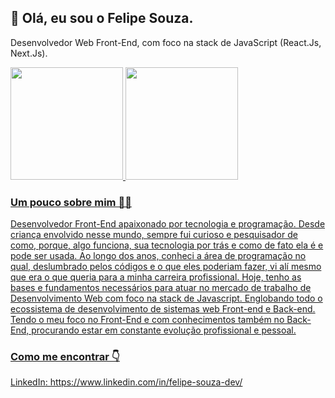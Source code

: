  <h2>👋 Olá, eu sou o Felipe Souza.</h2>
<p>Desenvolvedor Web Front-End, com foco na stack de JavaScript (React.Js, Next.Js).</p>

<div>
  <a href="https://github.com/felipesouzaadev">
  <img height="180em" src="https://github-readme-stats.vercel.app/api?username=felipesouzaadev&show_icons=true&theme=vue-dark&include_all_commits=true&count_private=true"/>
  <img height="180em" src="https://github-readme-stats.vercel.app/api/top-langs/?username=felipesouzaadev&layout=compact&langs_count=7&theme=vue-dark"/>
</div>

<h3>Um pouco sobre mim 👨‍💻</h3>
<p>Desenvolvedor Front-End apaixonado por tecnologia e programação. Desde criança envolvido nesse mundo, sempre fui curioso e pesquisador de como, porque, algo funciona, sua tecnologia por trás e como de fato ela é e pode ser usada. Ao longo dos anos, conheci a área de programação no qual, deslumbrado pelos códigos e o que eles poderiam fazer, vi alí mesmo que era o que queria para a minha carreira profissional. Hoje, tenho as bases e fundamentos necessários para atuar no mercado de trabalho de Desenvolvimento Web com foco na stack de Javascript. Englobando todo o ecossistema de desenvolvimento de sistemas web Front-end e Back-end. Tendo o meu foco no Front-End e com conhecimentos também no Back-End, procurando estar em constante evolução profissional e pessoal.</p>

<h3>Como me encontrar 👇</h3>
<p>LinkedIn: https://www.linkedin.com/in/felipe-souza-dev/</p>

<!---
felipesouzaadev/felipesouzaadev is a ✨ special ✨ repository because its `README.md` (this file) appears on your GitHub profile.
You can click the Preview link to take a look at your changes.
--->
